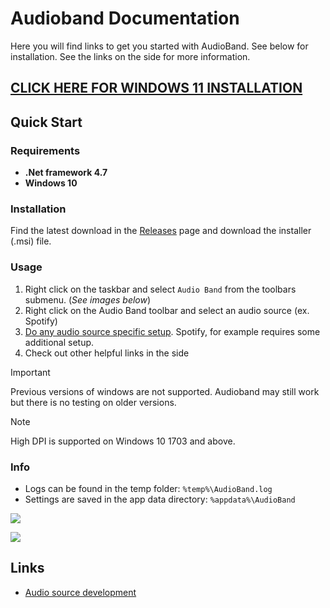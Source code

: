 # Audioband Documentation
Here you will find links to get you started with AudioBand.
See below for installation. See the links on the side for more information.

## [CLICK HERE FOR WINDOWS 11 INSTALLATION](https://svr333.github.io/audio-band/audioband/windows11.html)

## Quick Start
### Requirements
- **.Net framework 4.7**
- **Windows 10**

### Installation
Find the latest download in the [Releases](https://github.com/svr333/audio-band/releases) page and download the installer (.msi) file.

### Usage
1. Right click on the taskbar and select `Audio Band` from the toolbars submenu. (_See images below_)
2. Right click on the Audio Band toolbar and select an audio source (ex. Spotify)
3. [Do any audio source specific setup](audiosources/index.md). Spotify, for example requires some additional setup.
4. Check out other helpful links in the side

> [!IMPORTANT]
> Previous versions of windows are not supported. Audioband may still work but there is no testing on older versions.

> [!NOTE]
> High DPI is supported on Windows 10 1703 and above.

### Info
- Logs can be found in the temp folder: `%temp%\AudioBand.log`
- Settings are saved in the app data directory: `%appdata%\AudioBand`

![](~/images/hover-over.png)

![](~/images/click-audiosource.png)


## Links
- [Audio source development](~/audiosource-api/index.md)